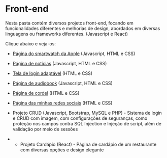 # Front-end

Nesta pasta contém diversos projetos front-end, focando em funcionalidades diferentes e melhorias de design, abordados em diversas linguagens ou frameworks diferentes. (Javascript e React)

Clique abaixo e veja-os:

- <a href="https://marciojorgemelo.github.io/Front-end/projeto-siteapple/site-apple/index.html" target="_blank">Página do smartwatch da Apple</a> (Javascript, HTML e CSS)
- <a href="https://marciojorgemelo.github.io/Front-end/site-android/index.html" target="_blank">Página de notícias</a> (Javascript, HTML e CSS)
- <a href="https://marciojorgemelo.github.io/Front-end/projeto-login/index.html" target="_blank">Tela de login adaptável</a> (HTML e CSS)
- <a href="https://marciojorgemelo.github.io/Front-end/projeto-audiobook/audiobook/index.html" target="_blank">Página de audiobook</a> (Javascript, HTML e CSS)
- <a href="https://marciojorgemelo.github.io/Front-end/cordel-moderno/index.html" target="_blank">Página de cordel</a> (HTML e CSS)
- <a href="https://marciojorgemelo.github.io/Front-end/projeto-redes/index.html" target="_blank">Página das minhas redes sociais</a> (HTML e CSS)

- Projeto CRUD (Javascript, Bootstrap, MySQL e PHP) - Sistema de login e CRUD com imagem, com configurações de seguranças, como proteção nos campos contra SQL Injection e Injeção de script, além de validação por meio de sessões

- - Projeto Cardápio (React) - Página de cardápio de um restaurante com diversas opções e design elegante
